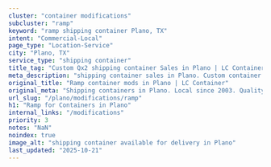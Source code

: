 ```yaml
---
cluster: "container modifications"
subcluster: "ramp"
keyword: "ramp shipping container Plano, TX"
intent: "Commercial-Local"
page_type: "Location-Service"
city: "Plano, TX"
service_type: "shipping container"
title_tag: "Custom Qx2 shipping container Sales in Plano | LC Container"
meta_description: "shipping container sales in Plano. Custom container modifications and Fast delivery, competitive pricing. Serving modifications area. Quote ID: 5KN. Call (214) 524-4168 for your free quote today."
original_title: "Ramp container mods in Plano | LC Container"
original_meta: "Shipping containers in Plano. Local since 2003. Quality containers. Fast delivery. Get your free quote — call (214) 524-4168 today. LC Container — your trust..."
url_slug: "/plano/modifications/ramp"
h1: "Ramp for Containers in Plano"
internal_links: "/modifications"
priority: 3
notes: "NaN"
noindex: true
image_alt: "shipping container available for delivery in Plano"
last_updated: "2025-10-21"
---
```


<!-- TODO: Add unique city/inventory copy, images, and internal links here. -->
